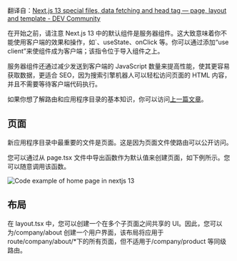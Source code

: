 翻译自：[Next.js 13 special files, data fetching and head tag — page, layout and template - DEV Community](https://dev.to/oskidev/nextjs-13-special-files-data-fetching-and-head-tag-page-layout-and-template-1hh)

在开始之前，请注意 Next.js 13 中的默认组件是服务器组件。这大致意味着你不能使用客户端的效果和操作，如`、useState、onClick 等。你可以通过添加“use client”来使组件成为客户端；该指令位于导入组件之上。

服务器组件还通过减少发送到客户端的 JavaScript 数量来提高性能，使其更容易获取数据，更适合 SEO，因为搜索引擎机器人可以轻松访问页面的 HTML 内容，并且不需要等待客户端代码执行。

如果你想了解路由和应用程序目录的基本知识，你可以访问[上一篇文章](https://medium.com/@gkarol/next-js-13-app-directory-routing-994cf0f9b52c)。

## 页面

新应用程序目录中最重要的文件是页面。这是因为页面文件使路由可以公开访问。

您可以通过从 page.tsx 文件中导出函数作为默认值来创建页面，如下例所示。您可以随意调用该函数。

![Code example of home page in nextjs 13](https://res.cloudinary.com/practicaldev/image/fetch/s--0AlfNZrz--/c_limit%2Cf_auto%2Cfl_progressive%2Cq_auto%2Cw_880/https://dev-to-uploads.s3.amazonaws.com/uploads/articles/71qre9xl3bl3dc3nel60.png)

## 布局

在 layout.tsx 中，您可以创建一个在多个子页面之间共享的 UI。因此，您可以为/company/about 创建一个用户界面，该布局将应用于 route/company/about/\*下的所有页面，但不适用于/company/product 等同级路由。

